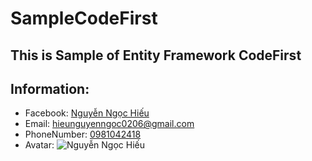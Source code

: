 # SampleCodeFirst
## This is Sample of Entity Framework CodeFirst
## Information:
 * Facebook: [Nguyễn Ngọc Hiếu](https://www.facebook.com/TH.HUST)
 * Email: [hieunguyenngoc0206@gmail.com](mailto:hieunguyenngoc0206@gmail.com)
 * PhoneNumber: [0981042418](tel://0981042418)
 * Avatar: ![Nguyễn Ngọc Hiếu](http://sanslab.vn/UploadedFiles/files/anh_gai.jpg)

